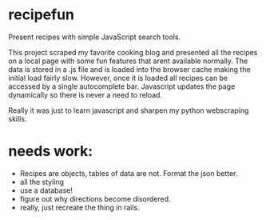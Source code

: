 # recipefun
Present recipes with simple JavaScript search tools.

This project scraped my favorite cooking blog and presented all the recipes on a local page with some fun features that arent available normally. The data is stored in a .js file and is loaded into the browser cache making the initial load fairly slow. However, once it is loaded all recipes can be accessed by a single autocomplete bar. Javascript updates the page dynamically so there is never a need to reload.

Really it was just to learn javascript and sharpen my python webscraping skills.

# needs work:
- Recipes are objects, tables of data are not.  Format the json better.
- all the styling
- use a database!
- figure out why directions become disordered.
- really, just recreate the thing in rails.
